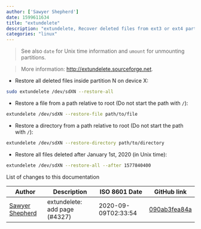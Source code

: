 ```yaml
---
author: ['Sawyer Shepherd']
date: 1599611634
title: "extundelete"
description: "extundelete, Recover deleted files from ext3 or ext4 partitions by parsing the journal."
categories: "linux"
---
```

> See also `date` for Unix time information and `umount` for unmounting partitions.

> More information: <http://extundelete.sourceforge.net>.

- Restore all deleted files inside partition N on device X:

```bash
sudo extundelete /dev/sdXN --restore-all
```

- Restore a file from a path relative to root (Do not start the path with `/`):

```bash
extundelete /dev/sdXN --restore-file path/to/file
```

- Restore a directory from a path relative to root (Do not start the path with `/`):

```bash
extundelete /dev/sdXN --restore-directory path/to/directory
```

- Restore all files deleted after January 1st, 2020 (in Unix time):

```bash
extundelete /dev/sdXN --restore-all --after 1577840400
```
List of changes to this documentation


Author | Description | ISO 8601 Date | GitHub link
------|-----|-----|-----
[Sawyer Shepherd](mailto:60883209+sawshep@users.noreply.github.com) | extundelete: add page (#4327) | 2020-09-09T02:33:54 | [090ab3fea84a](https://github.com/tldr-pages/tldr/commit/090ab3fea84a39ba965ee24923f0ad1e476ce3f2)

